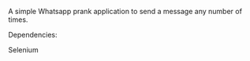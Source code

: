 A simple Whatsapp prank application to send a message any number of times.

Dependencies:

Selenium
